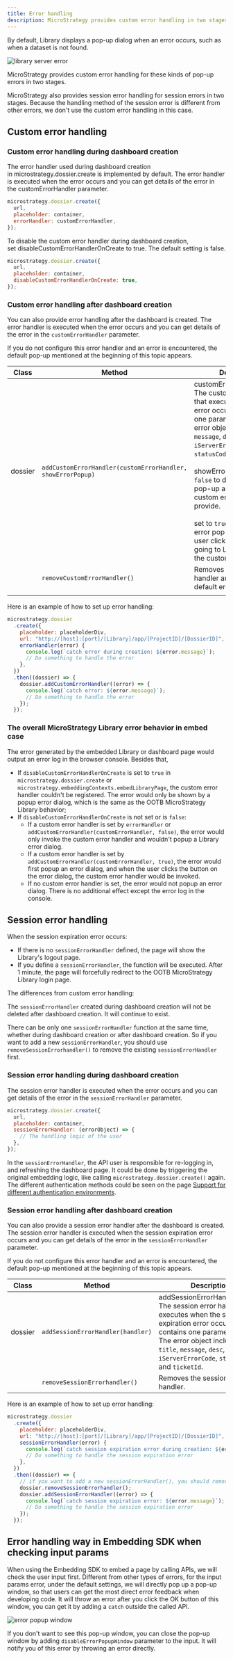 ```yaml
---
title: Error handling
description: MicroStrategy provides custom error handling in two stages, during dashboard creation and after dashboard creation.
---
```


By default, Library displays a pop-up dialog when an error occurs, such as when a dataset is not found.

![library server error](../images/library_server_error.png)

MicroStrategy provides custom error handling for these kinds of pop-up errors in two stages.

MicroStrategy also provides session error handling for session errors in two stages. Because the handling method of the session error is different from other errors, we don't use the custom error handling in this case.

## Custom error handling

### Custom error handling during dashboard creation

The error handler used during dashboard creation in microstrategy.dossier.create is implemented by default. The error handler is executed when the error occurs and you can get details of the error in the customErrorHandler parameter.

```js
microstrategy.dossier.create({
  url,
  placeholder: container,
  errorHandler: customErrorHandler,
});
```

To disable the custom error handler during dashboard creation, set disableCustomErrorHandlerOnCreate to true. The default setting is false.

```js
microstrategy.dossier.create({
  url,
  placeholder: container,
  disableCustomErrorHandlerOnCreate: true,
});
```

### Custom error handling after dashboard creation

You can also provide error handling after the dashboard is created. The error handler is executed when the error occurs and you can get details of the error in the `customErrorHandler` parameter.

If you do not configure this error handler and an error is encountered, the default pop-up mentioned at the beginning of this topic appears.

| Class   | Method                                                      | Description                                                                                                                                                                                                                                                                                                                                                                                                                                                                                                         |
| ------- | ----------------------------------------------------------- | ------------------------------------------------------------------------------------------------------------------------------------------------------------------------------------------------------------------------------------------------------------------------------------------------------------------------------------------------------------------------------------------------------------------------------------------------------------------------------------------------------------------- |
| dossier | `addCustomErrorHandler(customErrorHandler, showErrorPopup)` | customErrorHandler(error): The custom error handler that executes when the error occurs. It contains one parameter, error. The error object includes `title`, `message`, `desc`, `errorCode`, `iServerErrorCode`, `statusCode`, and `ticketId`. <br/><br/>showErrorPopup: Set to `false` to disable the error pop-up and execute the custom error handler you provide. <br/><br/>set to `true` to display the error pop-up. When the user clicks OK, instead of going to Library, execute the custom error handler. |
|         | `removeCustomErrorHandler()`                                | Removes the custom error handler and uses the default error pop-up.                                                                                                                                                                                                                                                                                                                                                                                                                                                 |
|         |                                                             |                                                                                                                                                                                                                                                                                                                                                                                                                                                                                                                     |

Here is an example of how to set up error handling:

```js
microstrategy.dossier
  .create({
    placeholder: placeholderDiv,
    url: "http://[host]:[port]/[Library]/app/[ProjectID]/[DossierID]",
    errorHandler(error) {
      console.log(`catch error during creation: ${error.message}`);
      // Do something to handle the error
    },
  })
  .then((dossier) => {
    dossier.addCustomErrorHandler((error) => {
      console.log(`catch error: ${error.message}`);
      // Do something to handle the error
    });
  });
```

### The overall MicroStrategy Library error behavior in embed case

The error generated by the embedded Library or dashboard page would output an error log in the browser console. Besides that,

- If `disableCustomErrorHandlerOnCreate` is set to `true` in `microstrategy.dossier.create` or `microstrategy.embeddingContexts.embedLibraryPage`, the custom error handler couldn't be registered. The error would only be shown by a popup error dialog, which is the same as the OOTB MicroStrategy Library behavior;
- If `disableCustomErrorHandlerOnCreate` is not set or is `false`:
  - If a custom error handler is set by `errorHandler` or `addCustomErrorHandler(customErrorHandler, false)`, the error would only invoke the custom error handler and wouldn't popup a Library error dialog.
  - If a custom error handler is set by `addCustomErrorHandler(customErrorHandler, true)`, the error would first popup an error dialog, and when the user clicks the button on the error dialog, the custom error handler would be invoked.
  - If no custom error handler is set, the error would not popup an error dialog. There is no additional effect except the error log in the console.

## Session error handling

When the session expiration error occurs:

- If there is no `sessionErrorHandler` defined, the page will show the Library's logout page.
- If you define a `sessionErrorHandler`, the function will be executed. After 1 minute, the page will forcefully redirect to the OOTB MicroStrategy Library login page.

The differences from custom error handling:

The `sessionErrorHandler` created during dashboard creation will not be deleted after dashboard creation. It will continue to exist.

There can be only one `sessionErrorHandler` function at the same time, whether during dashboard creation or after dashboard creation. So if you want to add a new `sessionErrorHandler`, you should use `removeSessionErrorhandler()` to remove the existing `sessionErrorHandler` first.

### Session error handling during dashboard creation

The session error handler is executed when the error occurs and you can get details of the error in the `sessionErrorHandler` parameter.

```js
microstrategy.dossier.create({
  url,
  placeholder: container,
  sessionErrorHandler: (errorObject) => {
    // The handling logic of the user
  },
});
```

In the `sessionErrorHandler`, the API user is responsible for re-logging in, and refreshing the dashboard page. It could be done by triggering the original embedding logic, like calling `microstrategy.dossier.create()` again. The different authentication methods could be seen on the page [Support for different authentication environments](../support-for-different-authentication-environments/support-for-different-authentication-environments.md).

### Session error handling after dashboard creation

You can also provide a session error handler after the dashboard is created. The session error handler is executed when the session expiration error occurs and you can get details of the error in the `sessionErrorHandler` parameter.

If you do not configure this error handler and an error is encountered, the default pop-up mentioned at the beginning of this topic appears.

| Class   | Method                            | Description                                                                                                                                                                                                                                                             |
| ------- | --------------------------------- | ----------------------------------------------------------------------------------------------------------------------------------------------------------------------------------------------------------------------------------------------------------------------- |
| dossier | `addSessionErrorHandler(handler)` | addSessionErrorHandler(error): The session error handler that executes when the session expiration error occurs. It contains one parameter, error. The error object includes `title`, `message`, `desc`, `errorCode`, `iServerErrorCode`, `statusCode`, and `ticketId`. |
|         | `removeSessionErrorhandler()`     | Removes the session error handler.                                                                                                                                                                                                                                      |

Here is an example of how to set up error handling:

```js
microstrategy.dossier
  .create({
    placeholder: placeholderDiv,
    url: "http://[host]:[port]/[Library]/app/[ProjectID]/[DossierID]",
    sessionErrorHandler(error) {
      console.log(`catch session expiration error during creation: ${error.message}`);
      // Do something to handle the session expiration error
    },
  })
  .then((dossier) => {
    // if you want to add a new sessionErrorHandler(), you should remove the existing sessionErrorHandler() first
    dossier.removeSessionErrorhandler();
    dossier.addSessionErrorHandler((error) => {
      console.log(`catch session expiration error: ${error.message}`);
      // Do something to handle the session expiration error
    });
  });
```

## Error handling way in Embedding SDK when checking input params

When using the Embedding SDK to embed a page by calling APIs, we will check the user input first. Different from other types of errors, for the input params error, under the default settings, we will directly pop up a pop-up window, so that users can get the most direct error feedback when developing code. It will throw an error after you click the OK button of this window, you can get it by adding a `catch` outside the called API.

![error popup window](../images/error_popup_window.png)

If you don't want to see this pop-up window, you can close the pop-up window by adding `disableErrorPopupWindow` parameter to the input. It will notify you of this error by throwing an error directly.
